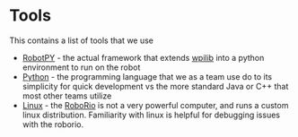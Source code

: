 # Tools

This contains a list of tools that we use
- [RobotPY](./robotpy.md) - the actual framework that extends [wpilib](./wpilib.md) into a python environment to run on the robot
- [Python](./python.md) - the programming language that we as a team use do to its simplicity for quick development vs the more standard Java or C++ that most other teams utilize
- [Linux](./linux.md) - the [RoboRio](hardware/roborio.md) is not a very powerful computer, and runs a custom linux distribution. Familiarity with linux is helpful for debugging issues with the roborio. 